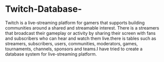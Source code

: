 # Twitch-Database-

Twitch is a live-streaming platform for gamers that supports building communities around a shared and streamable interest. There is a streamers that broadcast their gameplay or activity by sharing their screen with fans and subscribers who can hear and watch them live.there is tables such as streamers, subscribers, users, communities, moderators, games, tournaments, channels, sponsors and teams.I have tried to create a database system for live-streaming platform.
